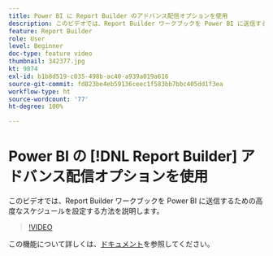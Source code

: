 ```yaml
---
title: Power BI に Report Builder のアドバンス配信オプションを使用
description: このビデオでは、Report Builder ワークブックを Power BI に送信するための高度なスケジュールを設定する方法を説明します。
feature: Report Builder
role: User
level: Beginner
doc-type: feature video
thumbnail: 342377.jpg
kt: 9874
exl-id: b1b8d519-c035-498b-ac40-a939a019a616
source-git-commit: fd823be4eb59136ceec1f583bb7bbc405dd1f3ea
workflow-type: ht
source-wordcount: '77'
ht-degree: 100%

---
```


# Power BI の [!DNL Report Builder] アドバンス配信オプションを使用

このビデオでは、Report Builder ワークブックを Power BI に送信するための高度なスケジュールを設定する方法を説明します。

>[!VIDEO](https://video.tv.adobe.com/v/342377/?quality=12&learn=on)

この機能について詳しくは、[ドキュメント](https://experienceleague.adobe.com/docs/analytics/analyze/report-builder/publish-powerbi/power-bi.html?lang=ja)を参照してください。
